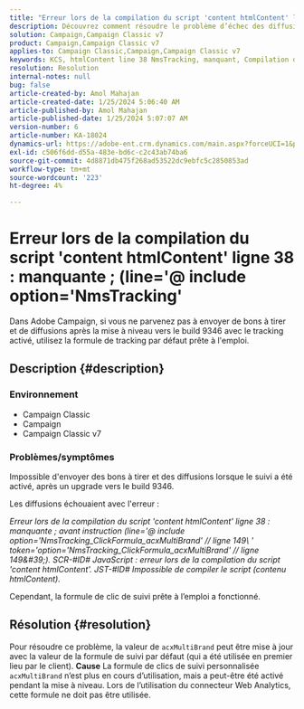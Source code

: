 ```yaml
---
title: "Erreur lors de la compilation du script 'content htmlContent' ligne 38 : manquante ; (line='@ include option='NmsTracking'"
description: Découvrez comment résoudre le problème d’échec des diffusions dans Adobe Campaign avec l’erreur "Impossible de compiler". Utilisez la formule de suivi par défaut.
solution: Campaign,Campaign Classic v7
product: Campaign,Campaign Classic v7
applies-to: Campaign Classic,Campaign,Campaign Classic v7
keywords: KCS, htmlContent line 38 NmsTracking, manquant, Compilation de script, Campaign, Campaign Classic
resolution: Resolution
internal-notes: null
bug: false
article-created-by: Amol Mahajan
article-created-date: 1/25/2024 5:06:40 AM
article-published-by: Amol Mahajan
article-published-date: 1/25/2024 5:07:07 AM
version-number: 6
article-number: KA-18024
dynamics-url: https://adobe-ent.crm.dynamics.com/main.aspx?forceUCI=1&pagetype=entityrecord&etn=knowledgearticle&id=5ae0f184-3fbb-ee11-a569-6045bd006704
exl-id: c506f6dd-d55a-483e-bd6c-c2c43ab74ba6
source-git-commit: 4d8871db475f268ad53522dc9ebfc5c2850853ad
workflow-type: tm+mt
source-wordcount: '223'
ht-degree: 4%

---
```


# Erreur lors de la compilation du script &#39;content htmlContent&#39; ligne 38 : manquante ; (line=&#39;@ include option=&#39;NmsTracking&#39;


Dans Adobe Campaign, si vous ne parvenez pas à envoyer de bons à tirer et de diffusions après la mise à niveau vers le build 9346 avec le tracking activé, utilisez la formule de tracking par défaut prête à l&#39;emploi.

## Description {#description}


### <b>Environnement</b>

- Campaign Classic
- Campaign
- Campaign Classic v7




### <b>Problèmes/symptômes</b>

Impossible d&#39;envoyer des bons à tirer et des diffusions lorsque le suivi a été activé, après un upgrade vers le build 9346.

Les diffusions échouaient avec l&#39;erreur :

*Erreur lors de la compilation du script &#39;content htmlContent&#39; ligne 38 : manquante ; avant instruction (line=&#39;@ include option=&#39;NmsTracking_ClickFormula_acxMultiBrand&#39; // ligne 149\ &#39; token=&#39;option=&#39;NmsTracking_ClickFormula_acxMultiBrand&#39; // ligne 149\&#39;). SCR-#ID# JavaScript : erreur lors de la compilation du script &#39;content htmlContent&#39;. JST-#ID# Impossible de compiler le script (contenu htmlContent).*

Cependant, la formule de clic de suivi prête à l’emploi a fonctionné.


## Résolution {#resolution}


Pour résoudre ce problème, la valeur de `acxMultiBrand` peut être mise à jour avec la valeur de la formule de suivi par défaut (qui a été utilisée en premier lieu par le client).
<b>Cause</b>
La formule de clics de suivi personnalisée `acxMultiBrand` n’est plus en cours d’utilisation, mais a peut-être été activé pendant la mise à niveau. Lors de l’utilisation du connecteur Web Analytics, cette formule ne doit pas être utilisée.
